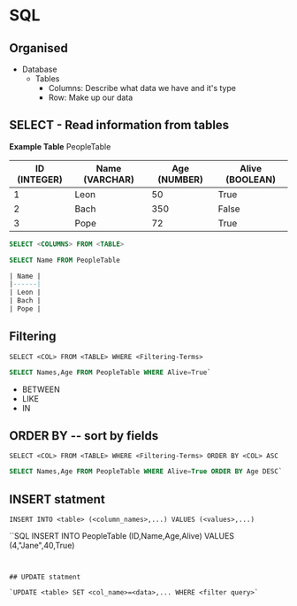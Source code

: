 # SQL 

## Organised

- Database
  - Tables
    - Columns: Describe what data we have and it's type
    - Row: Make up our data

## SELECT  - Read information from tables

**Example Table**
PeopleTable

| ID (INTEGER) | Name (VARCHAR) |Age (NUMBER) | Alive (BOOLEAN)|
|----------|---------------|-------------|-------------|
|  1       |  Leon         | 50          | True        |
|  2       |  Bach         | 350         | False       |
|  3       |   Pope        | 72          | True        |


```SQL
SELECT <COLUMNS> FROM <TABLE>
```

```SQL
SELECT Name FROM PeopleTable

| Name |
|------|
| Leon |
| Bach |
| Pope |
```

## Filtering


`SELECT <COL> FROM <TABLE> WHERE <Filtering-Terms>`

```SQL
SELECT Names,Age FROM PeopleTable WHERE Alive=True`
```

- BETWEEN
- LIKE
- IN 

## ORDER BY -- sort by fields


`SELECT <COL> FROM <TABLE> WHERE <Filtering-Terms> ORDER BY <COL> ASC`


```SQL
SELECT Names,Age FROM PeopleTable WHERE Alive=True ORDER BY Age DESC`
```


## INSERT statment

`INSERT INTO <table> (<column_names>,...) VALUES (<values>,...)`

``SQL
INSERT INTO PeopleTable (ID,Name,Age,Alive) VALUES (4,"Jane",40,True)
```


## UPDATE statment

`UPDATE <table> SET <col_name>=<data>,... WHERE <filter query>`